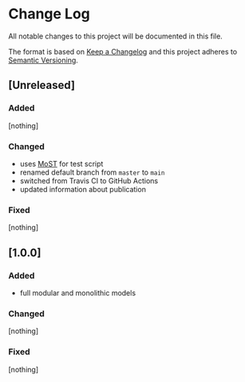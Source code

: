 # Change Log
All notable changes to this project will be documented in this file.

The format is based on [Keep a Changelog](http://keepachangelog.com/)
and this project adheres to [Semantic Versioning](http://semver.org/).

## [Unreleased]

### Added

[nothing]

### Changed

* uses [MoST](https://github.com/THM-MoTE/ModelicaScriptingTools.jl) for test script
* renamed default branch from `master` to `main`
* switched from Travis CI to GitHub Actions
* updated information about publication

### Fixed

[nothing]

## [1.0.0]

### Added

* full modular and monolithic models

### Changed

[nothing]

### Fixed

[nothing]
